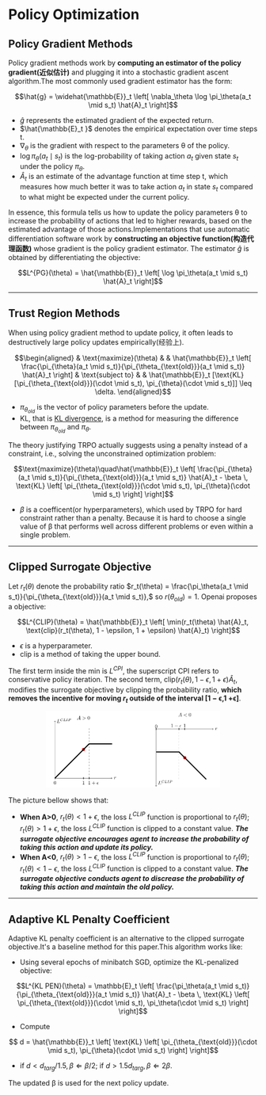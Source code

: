 # Policy Optimization
## Policy Gradient Methods
Policy gradient methods work by __computing an estimator of the policy gradient(近似估计)__ and plugging it into a stochastic gradient ascent algorithm.The most commonly used gradient estimator has the form:
```math
\hat{g} = \widehat{\mathbb{E}}_t \left[ \nabla_\theta \log \pi_\theta(a_t \mid s_t) \hat{A}_t \right]
```
* $\hat{g}$ represents the estimated gradient of the expected return.
* $\hat{\mathbb{E}_t }$ denotes the empirical expectation over time steps t.
* $\nabla_\theta$ is the gradient with respect to the parameters θ of the policy.
* $\log \pi_\theta(a_t \mid s_t)$  is the log-probability of taking action $a_t$ given state $s_t$ under the policy $\pi_\theta$.
* $\hat{A}_t$ is an estimate of the advantage function at time step t, which measures how much better it was to take action $a_t$ in state $s_t$ compared to what might be expected under the current policy.

In essence, this formula tells us how to update the policy parameters θ to increase the probability of actions that led to higher rewards, based on the estimated advantage of those actions.Implementations that use automatic differentiation software work by __constructing an objective function(构造代理函数)__ whose gradient is the policy gradient estimator. The estimator $\hat{g}$ is obtained by differentiating the objective:
```math
L^{PG}(\theta) = \hat{\mathbb{E}}_t \left[ \log \pi_\theta(a_t \mid s_t) \hat{A}_t \right]
```
----
## Trust Region Methods
When using policy gradient method to update policy, it  often leads to destructively large policy updates empirically(经验上).
```math
\begin{aligned}
& \text{maximize}(\theta) & & \hat{\mathbb{E}}_t \left[ \frac{\pi_{\theta}(a_t \mid s_t)}{\pi_{\theta_{\text{old}}}(a_t \mid s_t)} \hat{A}_t \right] & \text{subject to} & & \hat{\mathbb{E}}_t [\text{KL}[\pi_{\theta_{\text{old}}}(\cdot \mid s_t), \pi_{\theta}(\cdot \mid s_t)]] \leq \delta.
\end{aligned}
``` 
* $\pi_{\theta_{old}}$ is the vector of policy parameters before the update.
* KL, that is [KL divergence](KL_divergence.md), is a method for measuring the difference between $\pi_{\theta_{old}}$ and $\pi_{\theta}$.

The theory justifying TRPO actually suggests using a penalty instead of a constraint, i.e., solving the unconstrained optimization problem:
```math
\text{maximize}(\theta)\quad\hat{\mathbb{E}}_t \left[ \frac{\pi_{\theta}(a_t \mid s_t)}{\pi_{\theta_{\text{old}}}(a_t \mid s_t)} \hat{A}_t - \beta \, \text{KL} \left[ \pi_{\theta_{\text{old}}}(\cdot \mid s_t), \pi_{\theta}(\cdot \mid s_t) \right] \right]
``` 

* $\beta$ is a coefficent(or hyperparameters), which used by TRPO for hard constraint rather than a penalty. Because it is hard to choose a single value of β that performs well across different problems or even within a single problem.
----
## Clipped Surrogate Objective
Let $r_t(\theta)$ denote the probability ratio $r_t(\theta) = \frac{\pi_\theta(a_t \mid s_t)}{\pi_{\theta_{\text{old}}}(a_t \mid s_t)},$ so $r({\theta}_{old}) = 1.$ Openai proposes a objective:
```math
L^{CLIP}(\theta) = \hat{\mathbb{E}}_t \left[ \min(r_t(\theta) \hat{A}_t, \text{clip}(r_t(\theta), 1 - \epsilon, 1 + \epsilon) \hat{A}_t) \right]
``` 
* $\epsilon$  is a hyperparameter.
* clip is a method of taking the upper bound.

The first term inside the min is $L^{CPI}$, the superscript CPI refers to conservative policy iteration. The second term, $\text{clip}(r_t(\theta), 1 - \epsilon, 1 + \epsilon) \hat{A}_t$, modifies the surrogate objective by clipping the probability ratio, __which removes the incentive for moving $r_t$ outside of the interval [1 − ϵ,1 +ϵ]__.
<p align="center">  
  <img src="../clip.png" alt="Image" style="width:70%; height:auto;">  
</p>

The picture bellow shows that:
* __When A>0__, $r_t({\theta}) < 1+{\epsilon}$, the loss $L^{CLIP}$ function is proportional to $r_t({\theta})$; $r_t({\theta}) > 1+{\epsilon}$, the loss $L^{CLIP}$ function is clipped to a constant value. ***The surrogate objective encourages agent to increase the probability of taking this action and update its policy.***
* __When A<0__, $r_t({\theta}) > 1-{\epsilon}$, the loss $L^{CLIP}$ function is proportional to $r_t({\theta})$; $r_t({\theta}) < 1-{\epsilon}$, the loss $L^{CLIP}$ function is clipped to a constant value. ***The surrogate objective conducts agent to discrease the probability of taking this action and maintain the old policy.***
----
## Adaptive KL Penalty Coefficient
Adaptive KL penalty coefficient is an alternative to the clipped surrogate objective.It's a baseline method for this paper.This algorithm works like:
* Using several epochs of minibatch SGD, optimize the KL-penalized objective:
```math
L^{KL PEN}(\theta) = \mathbb{E}_t \left[ \frac{\pi_\theta(a_t \mid s_t)}{\pi_{\theta_{\text{old}}}(a_t \mid s_t)} \hat{A}_t - \beta \, \text{KL} \left[ \pi_{\theta_{\text{old}}}(\cdot \mid s_t), \pi_\theta(\cdot \mid s_t) \right] \right]
```
* Compute 
```math
 d = \hat{\mathbb{E}}_t \left[ \text{KL} \left[ \pi_{\theta_{\text{old}}}(\cdot \mid s_t), \pi_{\theta}(\cdot \mid s_t) \right] \right]
 ```
 * if $d < d_{targ}/1.5, \beta \Leftarrow \beta/2$; if $d > 1.5d_{targ}, \beta \Leftarrow 2\beta$.

 The updated β is used for the next policy update.
